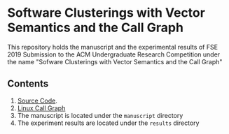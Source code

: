 # Software Clusterings with Vector Semantics and the Call Graph

This repository holds the manuscript and the experimental results of FSE 2019 Submission to the ACM Undergraduate Research Competition
under the name "Sofware Clusterings with Vector Semantics and the Call Graph"

## Contents 

1. [Source Code](https://github.com/papachristoumarios/sade).
2. [Linux Call Graph](http://doi.org/10.5281/zenodo.2652487)
3. The manuscript is located under the `manuscript` directory
4. The experiment results are located under the `results` directory
